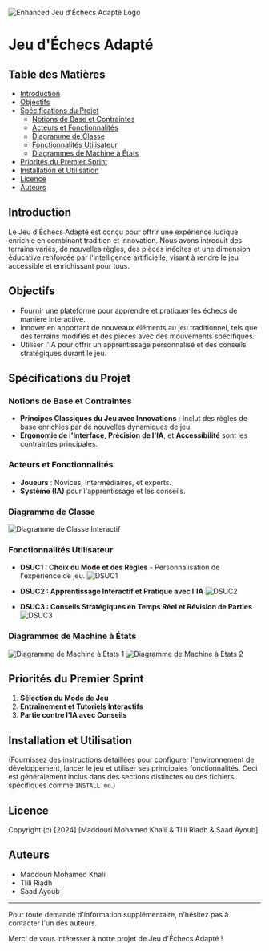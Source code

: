 ![Enhanced Jeu d'Échecs Adapté Logo](https://i.postimg.cc/3w6Q4Wn1/chess-pieces-vector-illustration-king-600nw-1940151418-2.png)

# Jeu d'Échecs Adapté

## Table des Matières
- [Introduction](#introduction)
- [Objectifs](#objectifs)
- [Spécifications du Projet](#spécifications-du-projet)
  - [Notions de Base et Contraintes](#notions-de-base-et-contraintes)
  - [Acteurs et Fonctionnalités](#acteurs-et-fonctionnalités)
  - [Diagramme de Classe](#diagramme-de-classe)
  - [Fonctionnalités Utilisateur](#fonctionnalités-utilisateur)
  - [Diagrammes de Machine à États](#diagrammes-de-machine-à-états)
- [Priorités du Premier Sprint](#priorités-du-premier-sprint)
- [Installation et Utilisation](#installation-et-utilisation)
- [Licence](#licence)
- [Auteurs](#auteurs)

## Introduction

Le Jeu d'Échecs Adapté est conçu pour offrir une expérience ludique enrichie en combinant tradition et innovation. Nous avons introduit des terrains variés, de nouvelles règles, des pièces inédites et une dimension éducative renforcée par l'intelligence artificielle, visant à rendre le jeu accessible et enrichissant pour tous.

## Objectifs

- Fournir une plateforme pour apprendre et pratiquer les échecs de manière interactive.
- Innover en apportant de nouveaux éléments au jeu traditionnel, tels que des terrains modifiés et des pièces avec des mouvements spécifiques.
- Utiliser l'IA pour offrir un apprentissage personnalisé et des conseils stratégiques durant le jeu.

## Spécifications du Projet

### Notions de Base et Contraintes

- **Principes Classiques du Jeu avec Innovations** : Inclut des règles de base enrichies par de nouvelles dynamiques de jeu.
- **Ergonomie de l'Interface**, **Précision de l'IA**, et **Accessibilité** sont les contraintes principales.

### Acteurs et Fonctionnalités

- **Joueurs** : Novices, intermédiaires, et experts.
- **Système (IA)** pour l'apprentissage et les conseils.

### Diagramme de Classe

![Diagramme de Classe Interactif](https://i.postimg.cc/L4GhK8Sz/diagrammedeclasse1.png)

### Fonctionnalités Utilisateur

- **DSUC1 : Choix du Mode et des Règles** - Personnalisation de l'expérience de jeu.
  ![DSUC1](https://i.postimg.cc/vBgVxk9w/image.png)

- **DSUC2 : Apprentissage Interactif et Pratique avec l'IA**
  ![DSUC2](https://i.postimg.cc/9MtLKD8f/DSUC2.png)

- **DSUC3 : Conseils Stratégiques en Temps Réel et Révision de Parties**
  ![DSUC3](https://i.postimg.cc/tChFzKcX/DSUC3.png)

### Diagrammes de Machine à États

![Diagramme de Machine à États 1](https://i.postimg.cc/hjLGbK2Q/22.png)
![Diagramme de Machine à États 2](https://i.postimg.cc/y6TdDYJw/222.png)

## Priorités du Premier Sprint

1. **Sélection du Mode de Jeu**
2. **Entraînement et Tutoriels Interactifs**
3. **Partie contre l'IA avec Conseils**

## Installation et Utilisation

(Fournissez des instructions détaillées pour configurer l'environnement de développement, lancer le jeu et utiliser ses principales fonctionnalités. Ceci est généralement inclus dans des sections distinctes ou des fichiers spécifiques comme `INSTALL.md`.)

## Licence

Copyright (c) [2024] [Maddouri Mohamed Khalil & Tlili Riadh & Saad Ayoub]

## Auteurs

- Maddouri Mohamed Khalil
- Tlili Riadh 
- Saad Ayoub

---

Pour toute demande d'information supplémentaire, n'hésitez pas à contacter l'un des auteurs.

Merci de vous intéresser à notre projet de Jeu d'Échecs Adapté !
